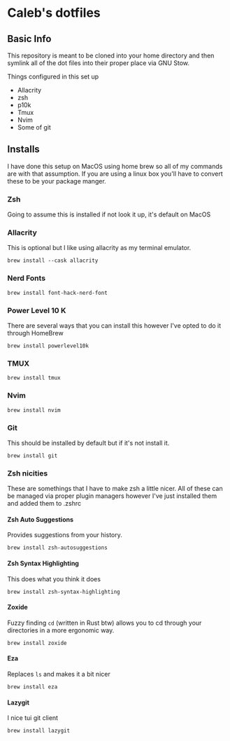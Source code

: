 # Caleb's dotfiles

## Basic Info
This repository is meant to be cloned into your home directory and then symlink all of the dot files into their proper place via GNU Stow.

Things configured in this set up
- Allacrity
- zsh
- p10k
- Tmux
- Nvim
- Some of git

## Installs
I have done this setup on MacOS using home brew so all of my commands are with that assumption.
If you are using a linux box you'll have to convert these to be your package manger.

### Zsh
Going to assume this is installed if not look it up, it's default on MacOS

### Allacrity
This is optional but I like using allacrity as my terminal emulator.

```shell
brew install --cask allacrity
```

### Nerd Fonts
```shell
brew install font-hack-nerd-font
```

### Power Level 10 K
There are several ways that you can install this however I've opted to do it through HomeBrew

```shell
brew install powerlevel10k
```
### TMUX

```shell
brew install tmux
```

### Nvim
```shell
brew install nvim
```

### Git
This should be installed by default but if it's not install it.

```shell
brew install git
```

### Zsh nicities
These are somethings that I have to make zsh a little nicer.
All of these can be managed via proper plugin managers however I've just installed them and added them to .zshrc

#### Zsh Auto Suggestions
Provides suggestions from your history.
```shell
brew install zsh-autosuggestions
```

#### Zsh Syntax Highlighting
This does what you think it does
```shell
brew install zsh-syntax-highlighting
```

#### Zoxide
Fuzzy finding `cd` (written in Rust btw) allows you to cd through your directories in a more ergonomic way.
```shell
brew install zoxide
```

#### Eza
Replaces `ls` and makes it a bit nicer
```shell
brew install eza
```

#### Lazygit
I nice tui git client
```shell
brew install lazygit
```
